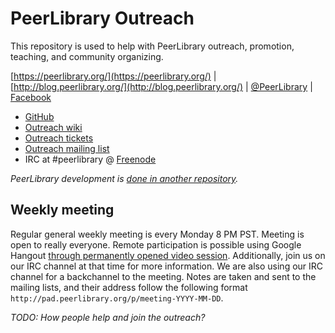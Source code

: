 PeerLibrary Outreach
====================

This repository is used to help with PeerLibrary outreach, promotion, teaching, and community organizing.

[https://peerlibrary.org/](https://peerlibrary.org/) | [http://blog.peerlibrary.org/](http://blog.peerlibrary.org/) | [@PeerLibrary](https://twitter.com/PeerLibrary) | [Facebook](https://www.facebook.com/PeerLibrary)

* [GitHub](https://github.com/peerlibrary/outreach)
* [Outreach wiki](https://github.com/peerlibrary/outreach/wiki)
* [Outreach tickets](https://github.com/peerlibrary/outreach/issues)
* [Outreach mailing list](http://lists.peerlibrary.org/lists/info/outreach)
* IRC at #peerlibrary @ [Freenode](http://freenode.net/)

_PeerLibrary development is [done in another repository](https://github.com/peerlibrary/peerlibrary)._

Weekly meeting
--------------

Regular general weekly meeting is every Monday 8 PM PST. Meeting is open to really
everyone. Remote participation is possible using Google Hangout [through permanently opened video session](https://plus.google.com/hangouts/_/calendar/YmVya2VsZXkuZWR1X2UyYTVhcWc4cXJnaWM2bnQ2ZDk0OG0yNXJnQGdyb3VwLmNhbGVuZGFyLmdvb2dsZS5jb20.kijreb7bhpl8qfkr7n9d549so4). Additionally, join us on our IRC
channel at that time for more information. We are also using our IRC channel for a backchannel
to the meeting. Notes are taken and sent to the mailing lists, and their address follow the
following format `http://pad.peerlibrary.org/p/meeting-YYYY-MM-DD`.

_TODO: How people help and join the outreach?_
